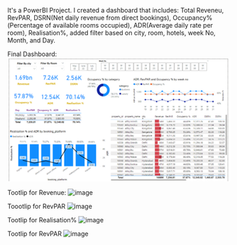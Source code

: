 It's a PowerBI Project.
I created a dashboard that includes: 
Total Reveneu, RevPAR, DSRN(Net daily revenue from direct bookings), Occupancy%(Percentage of available rooms occupied), ADR(Average daily rate per room), Realisation%, added filter based on city, room, hotels, week No, Month, and Day.

Final Dashboard:
![image](https://github.com/sang773/Revenue-Insights-in-Hospitality-Domain/blob/main/Final_Dashboard.png)

Tootlip for Revenue:
![image]()

Toootlip for RevPAR
![image]()

Tootlip for Realisation%
![image]()

Tootlip for RevPAR
![image]()
